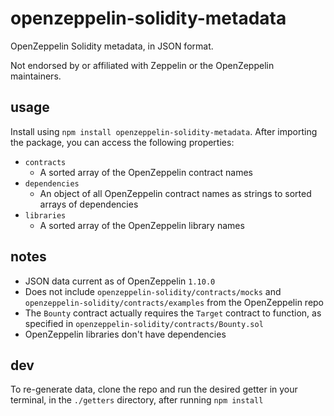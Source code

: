 # openzeppelin-solidity-metadata
OpenZeppelin Solidity metadata, in JSON format.

Not endorsed by or affiliated with Zeppelin or the OpenZeppelin maintainers.

## usage
Install using `npm install openzeppelin-solidity-metadata`. After importing the package, you can access the following properties:
- `contracts`
    - A sorted array of the OpenZeppelin contract names
- `dependencies`
    - An object of all OpenZeppelin contract names as strings to sorted arrays of dependencies
- `libraries`
    - A sorted array of the OpenZeppelin library names

## notes
- JSON data current as of OpenZeppelin `1.10.0`
- Does not include `openzeppelin-solidity/contracts/mocks` and `openzeppelin-solidity/contracts/examples` from the OpenZeppelin repo
- The `Bounty` contract actually requires the `Target` contract to function, as specified in `openzeppelin-solidity/contracts/Bounty.sol`
- OpenZeppelin libraries don't have dependencies

## dev
To re-generate data, clone the repo and run the desired getter in your terminal, in the `./getters` directory, after running `npm install`
